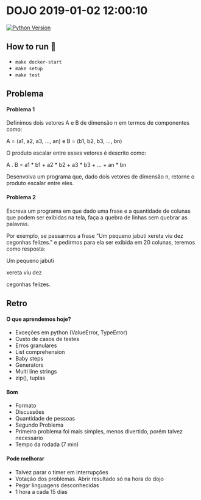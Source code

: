 # DOJO 2019-01-02 12:00:10

[![Python Version](https://img.shields.io/badge/python-3.7.2-green.svg)](https://img.shields.io/badge/python-3.7.2-green.svg)


## How to run :rocket:

  - `make docker-start`
  - `make setup`
  - `make test`


## Problema

#### Problema 1

Definimos dois vetores A e B de dimensão n em termos de componentes como:

A = (a1, a2, a3, ..., an) e B = (b1, b2, b3, ..., bn)

O produto escalar entre esses vetores é descrito como:

A . B = a1 * b1 + a2 * b2 + a3 * b3 + ... + an * bn

Desenvolva um programa que, dado dois vetores de dimensão n, retorne o produto escalar entre eles.


#### Problema 2

Escreva um programa em que dado uma frase e a quantidade de colunas que podem ser exibidas na tela, faça a quebra de linhas sem quebrar as palavras.

Por exemplo, se passarmos a frase "Um pequeno jabuti xereta viu dez cegonhas felizes." e pedirmos para ela ser exibida em 20 colunas, teremos como resposta:

Um pequeno jabuti

xereta viu dez

cegonhas felizes.


## Retro

#### O que aprendemos hoje?

- Exceções em python (ValueError, TypeError)
- Custo de casos de testes
- Erros granulares
- List comprehension
- Baby steps
- Generators
- Multi line strings
- zip(), tuplas

#### Bom

- Formato
- Discussões
- Quantidade de pessoas
- Segundo Problema
- Primeiro problema foi mais simples, menos divertido, porém talvez necessário
- Tempo da rodada (7 min)


#### Pode melhorar

- Talvez parar o timer em interrupções
- Votação dos problemas. Abrir resultado só na hora do dojo
- Pegar linguagens desconhecidas
- 1 hora a cada 15 dias
